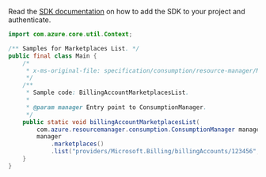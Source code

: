 Read the [SDK documentation](https://github.com/Azure/azure-sdk-for-java/blob/azure-resourcemanager-consumption_1.0.0-beta.3/sdk/consumption/azure-resourcemanager-consumption/README.md) on how to add the SDK to your project and authenticate.

```java
import com.azure.core.util.Context;

/** Samples for Marketplaces List. */
public final class Main {
    /*
     * x-ms-original-file: specification/consumption/resource-manager/Microsoft.Consumption/stable/2021-10-01/examples/MarketplacesByBillingAccountList.json
     */
    /**
     * Sample code: BillingAccountMarketplacesList.
     *
     * @param manager Entry point to ConsumptionManager.
     */
    public static void billingAccountMarketplacesList(
        com.azure.resourcemanager.consumption.ConsumptionManager manager) {
        manager
            .marketplaces()
            .list("providers/Microsoft.Billing/billingAccounts/123456", null, null, null, Context.NONE);
    }
}
```
